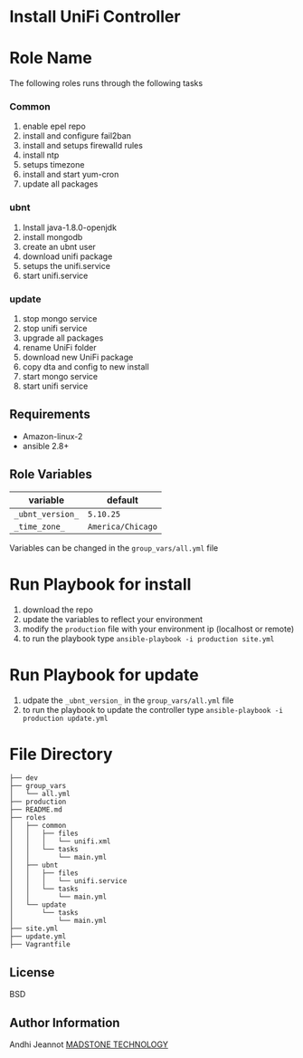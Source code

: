 # Install UniFi Controller


Role Name
=========

The following roles runs through the following tasks

### Common

1. enable epel repo
2. install and configure fail2ban
3. install and setups firewalld rules
4. install ntp
5. setups timezone
6. install and start yum-cron
7. update all packages

### ubnt

1. Install java-1.8.0-openjdk
2. install mongodb
3. create an ubnt user
4. download unifi package
5. setups the unifi.service
6. start unifi.service

### update

1. stop mongo service
2. stop unifi service
3. upgrade all packages
4. rename UniFi folder
5. download new UniFi package
6. copy dta and config to new install
7. start mongo service
8. start unifi service


Requirements
------------

* Amazon-linux-2
* ansible 2.8+
  
Role Variables
--------------


| variable         | default           |
| ---------------- | ----------------- |
| `_ubnt_version_` | `5.10.25`         |
| `_time_zone_`    | `America/Chicago` |

Variables can be changed in the `group_vars/all.yml` file

Run Playbook for install
=========================

1. download the repo
2. update the variables to reflect your environment
3. modify the `production` file with your environment ip (localhost or remote)
4. to run the playbook type `ansible-playbook -i production site.yml`   

Run Playbook for update
=======================

1. udpate the `_ubnt_version_` in the `group_vars/all.yml` file
2. to run the playbook to update the controller type `ansible-playbook -i production update.yml`


File Directory
==============


```
├── dev
├── group_vars
│   └── all.yml
├── production
├── README.md
├── roles
│   ├── common
│   │   ├── files
│   │   │   └── unifi.xml
│   │   └── tasks
│   │       └── main.yml
│   ├── ubnt
│   │   ├── files
│   │   │   └── unifi.service
│   │   └── tasks
│   │       └── main.yml
│   └── update
│       └── tasks
│           └── main.yml
├── site.yml
├── update.yml
├── Vagrantfile

```



License
-------

BSD

Author Information
------------------

Andhi Jeannot
[MADSTONE TECHNOLOGY][2]

[2]: https://madstone.io